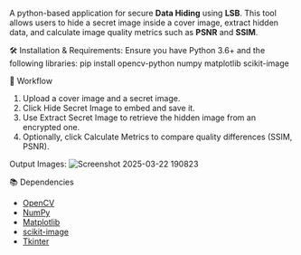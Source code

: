 A python-based  application for secure **Data Hiding** using **LSB**. This tool allows users to hide a secret image inside a cover image, extract hidden data, and calculate image quality metrics such as **PSNR** and **SSIM**.

🛠️ Installation & Requirements:
Ensure you have Python 3.6+ and the following libraries:
pip install opencv-python numpy matplotlib scikit-image

🧪 Workflow
1. Upload a cover image and a secret image.
2. Click Hide Secret Image to embed and save it.
3. Use Extract Secret Image to retrieve the hidden image from an encrypted one.
4. Optionally, click Calculate Metrics to compare quality differences (SSIM, PSNR).

Output Images:
![Screenshot 2025-03-22 190823](https://github.com/user-attachments/assets/e5523990-9dac-4532-9f2a-0376b11191f3)

📚 Dependencies
- [OpenCV](https://opencv.org/)
- [NumPy](https://numpy.org/)
- [Matplotlib](https://matplotlib.org/)
- [scikit-image](https://scikit-image.org/)
- [Tkinter](https://wiki.python.org/moin/TkInter)

